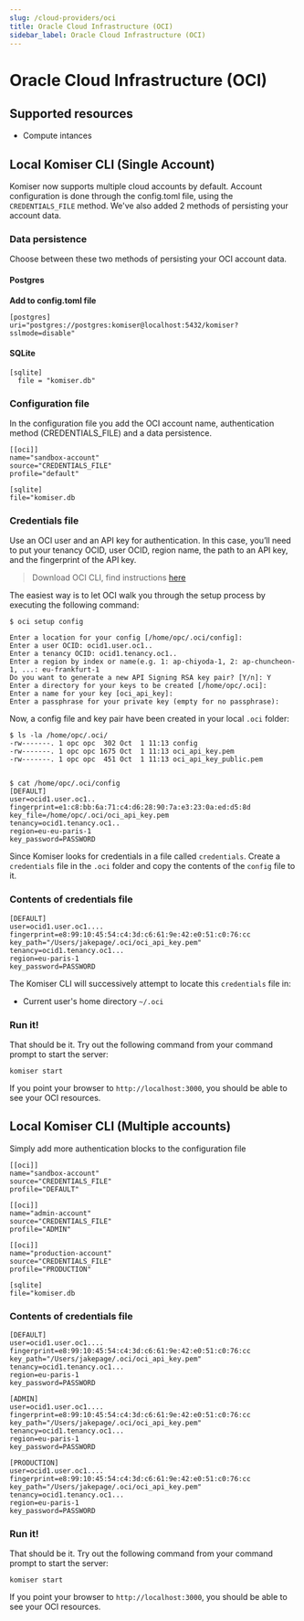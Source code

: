 ```yaml
---
slug: /cloud-providers/oci
title: Oracle Cloud Infrastructure (OCI)
sidebar_label: Oracle Cloud Infrastructure (OCI)
---
```


# Oracle Cloud Infrastructure (OCI)

## Supported resources
- Compute intances

## Local Komiser CLI (Single Account)

Komiser now supports multiple cloud accounts by default. Account configuration is done through the config.toml file, using the `CREDENTIALS_FILE` method.
We've also added 2 methods of persisting your account data.

### Data persistence
Choose between these two methods of persisting your OCI account data.
#### Postgres
**Add to config.toml file**
```
[postgres]
uri="postgres://postgres:komiser@localhost:5432/komiser?sslmode=disable"
```
#### SQLite

```
[sqlite]
  file = "komiser.db"
```

### Configuration file
In the configuration file you add the OCI account name, authentication method (CREDENTIALS_FILE) and a data persistence.

```
[[oci]]
name="sandbox-account"
source="CREDENTIALS_FILE"
profile="default"

[sqlite]
file="komiser.db
```

### Credentials file
Use an OCI user and an API key for authentication. In this case, you’ll need to put your tenancy OCID, user OCID, region name, the path to an API key, and the fingerprint of the API key.

> Download OCI CLI, find instructions [here](https://docs.oracle.com/en-us/iaas/Content/API/SDKDocs/cliinstall.htm)

The easiest way is to let OCI walk you through the setup process by executing the following command:
```
$ oci setup config
 
Enter a location for your config [/home/opc/.oci/config]:
Enter a user OCID: ocid1.user.oc1..
Enter a tenancy OCID: ocid1.tenancy.oc1..
Enter a region by index or name(e.g. 1: ap-chiyoda-1, 2: ap-chuncheon-1, ...: eu-frankfurt-1
Do you want to generate a new API Signing RSA key pair? [Y/n]: Y
Enter a directory for your keys to be created [/home/opc/.oci]:
Enter a name for your key [oci_api_key]:
Enter a passphrase for your private key (empty for no passphrase):

```
Now, a config file and key pair have been created in your local `.oci` folder:

```
$ ls -la /home/opc/.oci/
-rw-------. 1 opc opc  302 Oct  1 11:13 config
-rw-------. 1 opc opc 1675 Oct  1 11:13 oci_api_key.pem
-rw-------. 1 opc opc  451 Oct  1 11:13 oci_api_key_public.pem


$ cat /home/opc/.oci/config
[DEFAULT]
user=ocid1.user.oc1..
fingerprint=e1:c8:bb:6a:71:c4:d6:28:90:7a:e3:23:0a:ed:d5:8d
key_file=/home/opc/.oci/oci_api_key.pem
tenancy=ocid1.tenancy.oc1..
region=eu-eu-paris-1
key_password=PASSWORD
```
Since Komiser looks for credentials in a file called `credentials`. Create a `credentials` file in the `.oci` folder and copy the contents of the `config` file to it.


### Contents of credentials file
```
[DEFAULT]
user=ocid1.user.oc1....
fingerprint=e8:99:10:45:54:c4:3d:c6:61:9e:42:e0:51:c0:76:cc
key_path="/Users/jakepage/.oci/oci_api_key.pem"
tenancy=ocid1.tenancy.oc1...
region=eu-paris-1
key_password=PASSWORD
```

The Komiser CLI will successively attempt to locate this `credentials` file in:

 * Current user's home directory `~/.oci`


### Run it!
That should be it. Try out the following command from your command prompt to start the server:

```
komiser start
```

If you point your browser to `http://localhost:3000`, you should be able to see your OCI resources.

## Local Komiser CLI (Multiple accounts)
Simply add more authentication blocks to the configuration file

```
[[oci]]
name="sandbox-account"
source="CREDENTIALS_FILE"
profile="DEFAULT"

[[oci]]
name="admin-account"
source="CREDENTIALS_FILE"
profile="ADMIN"

[[oci]]
name="production-account"
source="CREDENTIALS_FILE"
profile="PRODUCTION"

[sqlite]
file="komiser.db
```

### Contents of credentials file
```
[DEFAULT]
user=ocid1.user.oc1....
fingerprint=e8:99:10:45:54:c4:3d:c6:61:9e:42:e0:51:c0:76:cc
key_path="/Users/jakepage/.oci/oci_api_key.pem"
tenancy=ocid1.tenancy.oc1...
region=eu-paris-1
key_password=PASSWORD

[ADMIN]
user=ocid1.user.oc1....
fingerprint=e8:99:10:45:54:c4:3d:c6:61:9e:42:e0:51:c0:76:cc
key_path="/Users/jakepage/.oci/oci_api_key.pem"
tenancy=ocid1.tenancy.oc1...
region=eu-paris-1
key_password=PASSWORD

[PRODUCTION]
user=ocid1.user.oc1....
fingerprint=e8:99:10:45:54:c4:3d:c6:61:9e:42:e0:51:c0:76:cc
key_path="/Users/jakepage/.oci/oci_api_key.pem"
tenancy=ocid1.tenancy.oc1...
region=eu-paris-1
key_password=PASSWORD
```

### Run it!
That should be it. Try out the following command from your command prompt to start the server:

```
komiser start
```

If you point your browser to `http://localhost:3000`, you should be able to see your OCI resources.